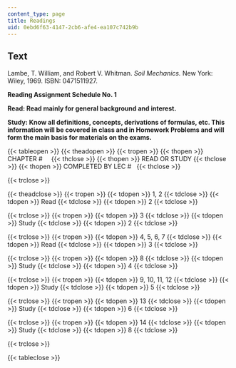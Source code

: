 ```yaml
---
content_type: page
title: Readings
uid: 0ebd6f63-4147-2cb6-afe4-ea107c742b9b
---
```


Text
----

Lambe, T. William, and Robert V. Whitman. _Soil Mechanics._ New York: Wiley, 1969. ISBN: 0471511927.

**Reading Assignment Schedule No. 1**

**Read: Read mainly for general background and interest.**

**Study: Know all definitions, concepts, derivations of formulas, etc. This information will be covered in class and in Homework Problems and will form the main basis for materials on the exams.**

{{< tableopen >}}
{{< theadopen >}}
{{< tropen >}}
{{< thopen >}}
CHAPTER #    
{{< thclose >}}
{{< thopen >}}
READ OR STUDY
{{< thclose >}}
{{< thopen >}}
COMPLETED BY LEC #  
{{< thclose >}}

{{< trclose >}}

{{< theadclose >}}
{{< tropen >}}
{{< tdopen >}}
1, 2
{{< tdclose >}}
{{< tdopen >}}
Read
{{< tdclose >}}
{{< tdopen >}}
2
{{< tdclose >}}

{{< trclose >}}
{{< tropen >}}
{{< tdopen >}}
3
{{< tdclose >}}
{{< tdopen >}}
Study
{{< tdclose >}}
{{< tdopen >}}
2
{{< tdclose >}}

{{< trclose >}}
{{< tropen >}}
{{< tdopen >}}
4, 5, 6, 7
{{< tdclose >}}
{{< tdopen >}}
Read
{{< tdclose >}}
{{< tdopen >}}
3
{{< tdclose >}}

{{< trclose >}}
{{< tropen >}}
{{< tdopen >}}
8
{{< tdclose >}}
{{< tdopen >}}
Study
{{< tdclose >}}
{{< tdopen >}}
4
{{< tdclose >}}

{{< trclose >}}
{{< tropen >}}
{{< tdopen >}}
9, 10, 11, 12
{{< tdclose >}}
{{< tdopen >}}
Study
{{< tdclose >}}
{{< tdopen >}}
5
{{< tdclose >}}

{{< trclose >}}
{{< tropen >}}
{{< tdopen >}}
13
{{< tdclose >}}
{{< tdopen >}}
Study
{{< tdclose >}}
{{< tdopen >}}
6
{{< tdclose >}}

{{< trclose >}}
{{< tropen >}}
{{< tdopen >}}
14
{{< tdclose >}}
{{< tdopen >}}
Study
{{< tdclose >}}
{{< tdopen >}}
8
{{< tdclose >}}

{{< trclose >}}

{{< tableclose >}}